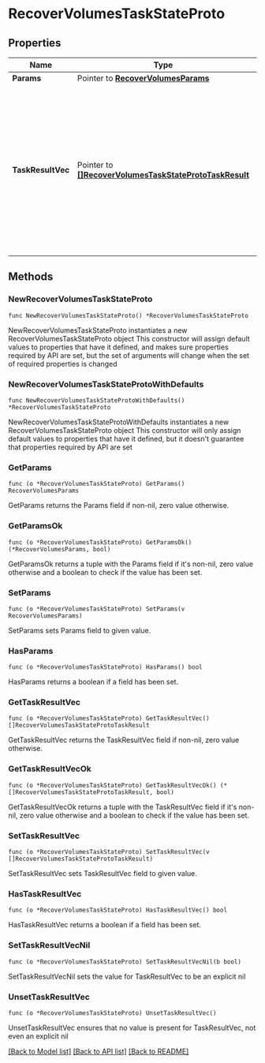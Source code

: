 # RecoverVolumesTaskStateProto

## Properties

Name | Type | Description | Notes
------------ | ------------- | ------------- | -------------
**Params** | Pointer to [**RecoverVolumesParams**](RecoverVolumesParams.md) |  | [optional] 
**TaskResultVec** | Pointer to [**[]RecoverVolumesTaskStateProtoTaskResult**](RecoverVolumesTaskStateProtoTaskResult.md) | Contains high-level per-volume information. This data is here because Iris cannot see into protobuf extensions yet needs to display per-subtask progress. | [optional] 

## Methods

### NewRecoverVolumesTaskStateProto

`func NewRecoverVolumesTaskStateProto() *RecoverVolumesTaskStateProto`

NewRecoverVolumesTaskStateProto instantiates a new RecoverVolumesTaskStateProto object
This constructor will assign default values to properties that have it defined,
and makes sure properties required by API are set, but the set of arguments
will change when the set of required properties is changed

### NewRecoverVolumesTaskStateProtoWithDefaults

`func NewRecoverVolumesTaskStateProtoWithDefaults() *RecoverVolumesTaskStateProto`

NewRecoverVolumesTaskStateProtoWithDefaults instantiates a new RecoverVolumesTaskStateProto object
This constructor will only assign default values to properties that have it defined,
but it doesn't guarantee that properties required by API are set

### GetParams

`func (o *RecoverVolumesTaskStateProto) GetParams() RecoverVolumesParams`

GetParams returns the Params field if non-nil, zero value otherwise.

### GetParamsOk

`func (o *RecoverVolumesTaskStateProto) GetParamsOk() (*RecoverVolumesParams, bool)`

GetParamsOk returns a tuple with the Params field if it's non-nil, zero value otherwise
and a boolean to check if the value has been set.

### SetParams

`func (o *RecoverVolumesTaskStateProto) SetParams(v RecoverVolumesParams)`

SetParams sets Params field to given value.

### HasParams

`func (o *RecoverVolumesTaskStateProto) HasParams() bool`

HasParams returns a boolean if a field has been set.

### GetTaskResultVec

`func (o *RecoverVolumesTaskStateProto) GetTaskResultVec() []RecoverVolumesTaskStateProtoTaskResult`

GetTaskResultVec returns the TaskResultVec field if non-nil, zero value otherwise.

### GetTaskResultVecOk

`func (o *RecoverVolumesTaskStateProto) GetTaskResultVecOk() (*[]RecoverVolumesTaskStateProtoTaskResult, bool)`

GetTaskResultVecOk returns a tuple with the TaskResultVec field if it's non-nil, zero value otherwise
and a boolean to check if the value has been set.

### SetTaskResultVec

`func (o *RecoverVolumesTaskStateProto) SetTaskResultVec(v []RecoverVolumesTaskStateProtoTaskResult)`

SetTaskResultVec sets TaskResultVec field to given value.

### HasTaskResultVec

`func (o *RecoverVolumesTaskStateProto) HasTaskResultVec() bool`

HasTaskResultVec returns a boolean if a field has been set.

### SetTaskResultVecNil

`func (o *RecoverVolumesTaskStateProto) SetTaskResultVecNil(b bool)`

 SetTaskResultVecNil sets the value for TaskResultVec to be an explicit nil

### UnsetTaskResultVec
`func (o *RecoverVolumesTaskStateProto) UnsetTaskResultVec()`

UnsetTaskResultVec ensures that no value is present for TaskResultVec, not even an explicit nil

[[Back to Model list]](../README.md#documentation-for-models) [[Back to API list]](../README.md#documentation-for-api-endpoints) [[Back to README]](../README.md)


